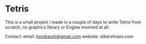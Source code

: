 # Tetris

This is a small project I made in a couple of days to write Tetris from scratch, no graphics library or Engine involved at all.

Contact: 
email: hootkarsh@gmail.com
website: utkarshraov.com
